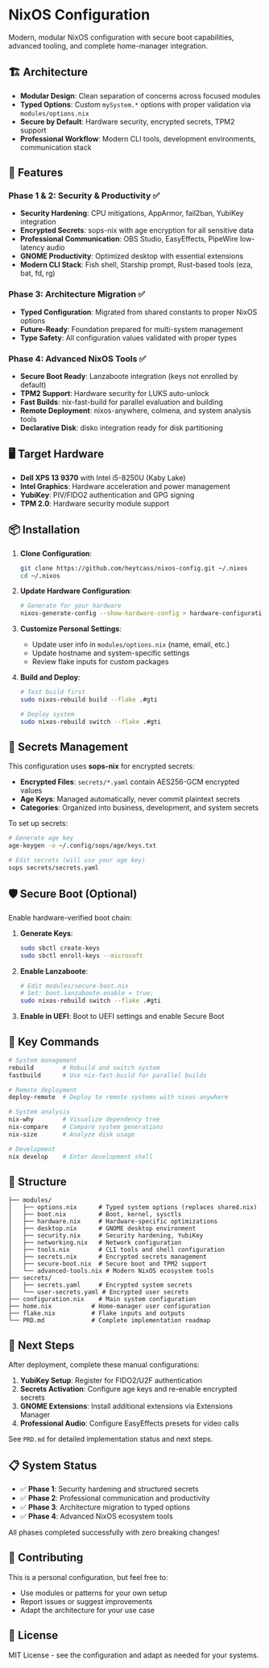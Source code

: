 # NixOS Configuration

Modern, modular NixOS configuration with secure boot capabilities, advanced tooling, and complete home-manager integration.

## 🏗️ Architecture

- **Modular Design**: Clean separation of concerns across focused modules
- **Typed Options**: Custom `mySystem.*` options with proper validation via `modules/options.nix`
- **Secure by Default**: Hardware security, encrypted secrets, TPM2 support
- **Professional Workflow**: Modern CLI tools, development environments, communication stack

## 🚀 Features

### Phase 1 & 2: Security & Productivity ✅
- **Security Hardening**: CPU mitigations, AppArmor, fail2ban, YubiKey integration
- **Encrypted Secrets**: sops-nix with age encryption for all sensitive data
- **Professional Communication**: OBS Studio, EasyEffects, PipeWire low-latency audio
- **GNOME Productivity**: Optimized desktop with essential extensions
- **Modern CLI Stack**: Fish shell, Starship prompt, Rust-based tools (eza, bat, fd, rg)

### Phase 3: Architecture Migration ✅
- **Typed Configuration**: Migrated from shared constants to proper NixOS options
- **Future-Ready**: Foundation prepared for multi-system management
- **Type Safety**: All configuration values validated with proper types

### Phase 4: Advanced NixOS Tools ✅
- **Secure Boot Ready**: Lanzaboote integration (keys not enrolled by default)
- **TPM2 Support**: Hardware security for LUKS auto-unlock
- **Fast Builds**: nix-fast-build for parallel evaluation and building
- **Remote Deployment**: nixos-anywhere, colmena, and system analysis tools
- **Declarative Disk**: disko integration ready for disk partitioning

## 🖥️ Target Hardware

- **Dell XPS 13 9370** with Intel i5-8250U (Kaby Lake)
- **Intel Graphics**: Hardware acceleration and power management
- **YubiKey**: PIV/FIDO2 authentication and GPG signing
- **TPM 2.0**: Hardware security module support

## 📦 Installation

1. **Clone Configuration**:
   ```bash
   git clone https://github.com/heytcass/nixos-config.git ~/.nixos
   cd ~/.nixos
   ```

2. **Update Hardware Configuration**:
   ```bash
   # Generate for your hardware
   nixos-generate-config --show-hardware-config > hardware-configuration.nix
   ```

3. **Customize Personal Settings**:
   - Update user info in `modules/options.nix` (name, email, etc.)
   - Update hostname and system-specific settings
   - Review flake inputs for custom packages

4. **Build and Deploy**:
   ```bash
   # Test build first
   sudo nixos-rebuild build --flake .#gti
   
   # Deploy system
   sudo nixos-rebuild switch --flake .#gti
   ```

## 🔐 Secrets Management

This configuration uses **sops-nix** for encrypted secrets:

- **Encrypted Files**: `secrets/*.yaml` contain AES256-GCM encrypted values
- **Age Keys**: Managed automatically, never commit plaintext secrets
- **Categories**: Organized into business, development, and system secrets

To set up secrets:
```bash
# Generate age key
age-keygen -o ~/.config/sops/age/keys.txt

# Edit secrets (will use your age key)
sops secrets/secrets.yaml
```

## 🛡️ Secure Boot (Optional)

Enable hardware-verified boot chain:

1. **Generate Keys**:
   ```bash
   sudo sbctl create-keys
   sudo sbctl enroll-keys --microsoft
   ```

2. **Enable Lanzaboote**:
   ```bash
   # Edit modules/secure-boot.nix
   # Set: boot.lanzaboote.enable = true;
   sudo nixos-rebuild switch --flake .#gti
   ```

3. **Enable in UEFI**: Boot to UEFI settings and enable Secure Boot

## 🔧 Key Commands

```bash
# System management
rebuild        # Rebuild and switch system
fastbuild      # Use nix-fast-build for parallel builds

# Remote deployment
deploy-remote  # Deploy to remote systems with nixos-anywhere

# System analysis
nix-why        # Visualize dependency tree
nix-compare    # Compare system generations
nix-size       # Analyze disk usage

# Development
nix develop    # Enter development shell
```

## 📁 Structure

```
├── modules/
│   ├── options.nix      # Typed system options (replaces shared.nix)
│   ├── boot.nix         # Boot, kernel, sysctls
│   ├── hardware.nix     # Hardware-specific optimizations
│   ├── desktop.nix      # GNOME desktop environment
│   ├── security.nix     # Security hardening, YubiKey
│   ├── networking.nix   # Network configuration
│   ├── tools.nix        # CLI tools and shell configuration
│   ├── secrets.nix      # Encrypted secrets management
│   ├── secure-boot.nix  # Secure boot and TPM2 support
│   └── advanced-tools.nix # Modern NixOS ecosystem tools
├── secrets/
│   ├── secrets.yaml     # Encrypted system secrets
│   └── user-secrets.yaml # Encrypted user secrets
├── configuration.nix    # Main system configuration
├── home.nix           # Home-manager user configuration
├── flake.nix          # Flake inputs and outputs
└── PRD.md             # Complete implementation roadmap
```

## 🔄 Next Steps

After deployment, complete these manual configurations:

1. **YubiKey Setup**: Register for FIDO2/U2F authentication
2. **Secrets Activation**: Configure age keys and re-enable encrypted secrets
3. **GNOME Extensions**: Install additional extensions via Extensions Manager
4. **Professional Audio**: Configure EasyEffects presets for video calls

See `PRD.md` for detailed implementation status and next steps.

## 📋 System Status

- ✅ **Phase 1**: Security hardening and structured secrets
- ✅ **Phase 2**: Professional communication and productivity
- ✅ **Phase 3**: Architecture migration to typed options
- ✅ **Phase 4**: Advanced NixOS ecosystem tools

All phases completed successfully with zero breaking changes!

## 🤝 Contributing

This is a personal configuration, but feel free to:
- Use modules or patterns for your own setup
- Report issues or suggest improvements
- Adapt the architecture for your use case

## 📄 License

MIT License - see the configuration and adapt as needed for your systems.